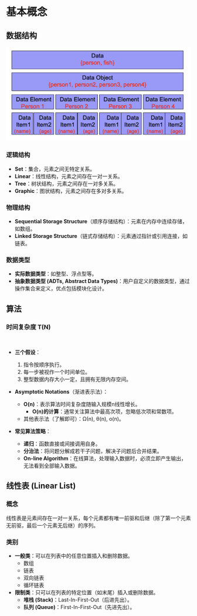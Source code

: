 # 基本概念  
  
## 数据结构
  ![](https://github.com/xinyi1227/Data-Structure2024/blob/main/image/32528deb12773601c2a8e683106948a9ee84b021098fd4d18f4e9fa66b0dbe0d.png)
  
### 逻辑结构  
- **Set**：集合，元素之间无特定关系。  
- **Linear**：线性结构，元素之间存在一对一关系。  
- **Tree**：树状结构，元素之间存在一对多关系。  
- **Graphic**：图状结构，元素之间存在多对多关系。  
  
### 物理结构  
- **Sequential Storage Structure**（顺序存储结构）：元素在内存中连续存储，如数组。  
- **Linked Storage Structure**（链式存储结构）：元素通过指针或引用连接，如链表。  
  
### 数据类型  
- **实际数据类型**：如整型、浮点型等。  
- **抽象数据类型 (ADTs, Abstract Data Types)**：用户自定义的数据类型，通过操作集合来定义，优点包括模块化设计。  
  
## 算法  
  
### 时间复杂度 T(N)  
![]()
- **三个假设**：  
  1. 指令按顺序执行。  
  2. 每一步被视作一个时间单位。  
  3. 整型数据内存大小一定，且拥有无限内存空间。  
  
- **Asymptotic Notations**（渐进表示法）：  
  - **O(n)**：表示算法时间复杂度随输入规模n线性增长。  
    - **O(n)的计算**：通常关注算法中最高次项，忽略低次项和常数项。  
  - 其他表示法（了解即可）：Ω(n), θ(n), o(n)。  
  
- **常见算法策略**：  
  - **递归**：函数直接或间接调用自身。  
  - **分治法**：将问题分解成若干子问题，解决子问题后合并结果。  
  - **On-line Algorithm**：在线算法，处理输入数据时，必须立即产生输出，无法看到全部输入数据。  
  
## 线性表 (Linear List)  
  
### 概念  
线性表是元素间存在一对一关系，每个元素都有唯一前驱和后继（除了第一个元素无前驱，最后一个元素无后继）的序列。  
  
### 类别  
- **一般类**：可以在列表中的任意位置插入和删除数据。  
  - 数组  
  - 链表  
  - 双向链表  
  - 循环链表  
- **限制类**：只可以在列表的特定位置（如末尾）插入或删除数据。  
  - **堆栈 (Stack)**：Last-In-First-Out（后进先出）。  
  - **队列 (Queue)**：First-In-First-Out（先进先出）。
